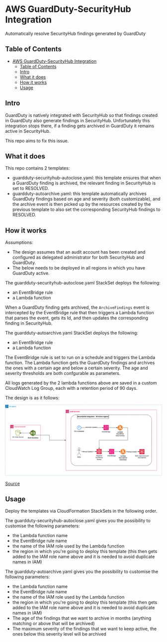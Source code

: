 # AWS GuardDuty-SecurityHub Integration
Automatically resolve SecurityHub findings generated by GuardDuty

## Table of Contents
- [AWS GuardDuty-SecurityHub Integration](#aws-guardduty-securityhub-integration)
  - [Table of Contents](#table-of-contents)
  - [Intro](#intro)
  - [What it does](#what-it-does)
  - [How it works](#how-it-works)
  - [Usage](#usage)

## Intro
GuardDuty is natively integrated with SecurityHub so that findings created in GuardDuty also generate findings in SecurityHub. Unfortunately this integration stops there, if a finding gets archived in GuardDuty it remains active in SecurityHub.

This repo aims to fix this issue.

## What it does
This repo contains 2 templates:
* guardduty-securityhub-autoclose.yaml: this template ensures that when a GuardDuty finding is archived, the relevant finding in SecurityHub is set to RESOLVED.
* guardduty-autoarchive.yaml: this template automatically archives GuardDuty findings based on age and severity (both customizable), and the archive event is then picked up by the resources created by the previous template to also set the corresponding SecurityHub findings to RESOLVED.

## How it works
Assumptions:
* The design assumes that an audit account has been created and configured as delegated administrator for both SecurityHub and GuardDuty.
* The below needs to be deployed in all regions in which you have GuardDuty active.

The guardduty-securityhub-autoclose.yaml StackSet deploys the following:
* an EventBridge rule
* a Lambda function

When a GuardDuty finding gets archived, the `ArchiveFindings` event is intercepted by the EventBridge rule that then triggers a Lambda function that parses the event, gets its Id, and then updates the corresponding finding in SecurityHub.

The guardduty-autoarchive.yaml StackSet deploys the following:
* an EventBridge rule
* a Lambda function

The EventBridge rule is set to run on a schedule and triggers the Lambda function. The Lambda function gets the GuardDuty findings and archives the ones with a certain age and below a certain severity. The age and severity thresholds are both confgurable as parameters.

All logs generated by the 2 lambda functions above are saved in a custom CloudWatch Log Group, each with a retention period of 90 days.

The design is as it follows:

![GuardDuty-SecurityHub Integration Design](images/GuardDuty-SecurityHub-Integration.drawio.png)

[Source](https://github.com/alexbar-hub/AWS-GuardDuty-SecurityHub-Integration/blob/main/images/GuardDuty-SecurityHub-Integration.drawio)

## Usage
Deploy the templates via CloudFormation StackSets in the following order.

The guardduty-securityhub-autoclose.yaml gives you the possibility to customise the following parameters:
* the Lambda function name
* the EventBridge rule name 
* the name of the IAM role used by the Lambda function
* the region in which you're going to deploy this template (this then gets added to the IAM role name above and it is needed to avoid duplicate names in IAM)

The guardduty-autoarchive.yaml gives you the possibility to customise the following parameters:
* the Lambda function name
* the EventBridge rule name 
* the name of the IAM role used by the Lambda function
* the region in which you're going to deploy this template (this then gets added to the IAM role name above and it is needed to avoid duplicate names in IAM)
* The age of the findings that we want to archive in months (anything matching or above that will be archived)
* The maximum severity of the findings that we want to keep active, the ones below this severity level will be archived